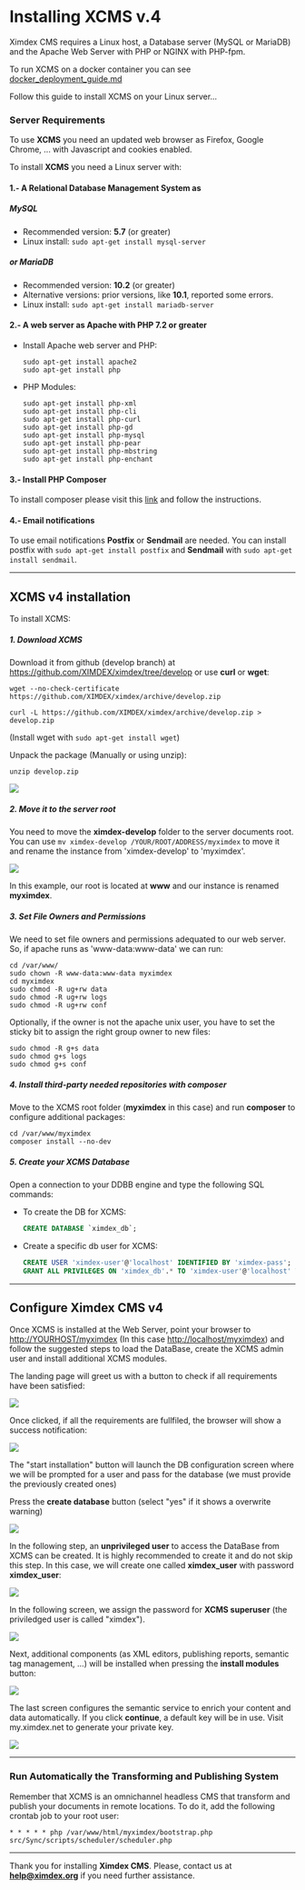 


# Installing XCMS v.4

Ximdex CMS requires a Linux host, a Database server (MySQL or MariaDB) and the Apache Web Server with PHP or NGINX with PHP-fpm.

To run XCMS on a docker container you can see [docker_deployment_guide.md](docker_deployment_guide.md)

Follow this guide to install XCMS on your Linux server...

### Server Requirements

To use **XCMS** you need an updated web browser as Firefox, Google Chrome, ... with Javascript and cookies enabled.

To install **XCMS** you need a Linux server with:

#### 1.- A Relational Database Management System as

##### MySQL

* Recommended version: **5.7** (or greater)
* Linux install: `sudo apt-get install mysql-server`

##### or MariaDB

* Recommended version: **10.2** (or greater)
* Alternative versions: prior versions, like **10.1**, reported some errors.
* Linux install: `sudo apt-get install mariadb-server`

#### 2.- A web server as Apache with PHP 7.2 or greater

  * Install Apache web server and PHP:   
     ```shell
     sudo apt-get install apache2
     sudo apt-get install php
     ```
  
  * PHP Modules:
     ```shell
     sudo apt-get install php-xml
     sudo apt-get install php-cli
     sudo apt-get install php-curl
     sudo apt-get install php-gd
     sudo apt-get install php-mysql
     sudo apt-get install php-pear
     sudo apt-get install php-mbstring
     sudo apt-get install php-enchant
     ```

#### 3.- Install PHP Composer

To install composer please visit this [link](https://getcomposer.org/doc/00-intro.md#installation-linux-unix-macos) and follow the instructions.

#### 4.- Email notifications

To use email notifications **Postfix** or **Sendmail** are needed. You can install postfix with `sudo apt-get install postfix` and **Sendmail** with `sudo apt-get install sendmail`.


---

## XCMS v4 installation

To install XCMS:

##### 1. Download XCMS

Download it from github (develop branch) at https://github.com/XIMDEX/ximdex/tree/develop or use **curl** or **wget**:

   ```shell
   wget --no-check-certificate https://github.com/XIMDEX/ximdex/archive/develop.zip
   ```

   ```shell
   curl -L https://github.com/XIMDEX/ximdex/archive/develop.zip > develop.zip
   ```

(Install wget with ```sudo apt-get install wget```)

Unpack the package (Manually or using unzip):

   ```shell
   unzip develop.zip
   ```

![](https://raw.githubusercontent.com/XIMDEX/resources/master/img/XCMS-install/Selección_020.png)

##### 2. Move it to the server root

You need to move the **ximdex-develop** folder to the server documents root. You can use `mv ximdex-develop /YOUR/ROOT/ADDRESS/myximdex` to move it and rename the instance from 'ximdex-develop' to 'myximdex'.

![](https://raw.githubusercontent.com/XIMDEX/resources/master/img/XCMS-install/Selección_021.png)

In this example, our root is located at **www** and our instance is renamed **myximdex**.

##### 3. Set File Owners and Permissions

We need to set file owners and permissions adequated to our web server. So, if apache runs as 'www-data:www-data' we can run:

   ```shell
   cd /var/www/
   sudo chown -R www-data:www-data myximdex
   cd myximdex
   sudo chmod -R ug+rw data
   sudo chmod -R ug+rw logs
   sudo chmod -R ug+rw conf
   ```

Optionally, if the owner is not the apache unix user, you have to set the sticky bit to assign the right group owner to new files:

   ```shell
   sudo chmod -R g+s data
   sudo chmod g+s logs
   sudo chmod g+s conf
   ```

##### 4. Install third-party needed repositories with **composer**

Move to the XCMS root folder (**myximdex** in this case) and run **composer** to configure additional packages:

   ```shell
   cd /var/www/myximdex
   composer install --no-dev
   ```

##### 5. Create your XCMS Database

Open a connection to your DDBB engine and type the following SQL commands:

* To create the DB for XCMS:

   ```sql
   CREATE DATABASE `ximdex_db`;
   ```

* Create a specific db user for XCMS:

   ```sql
   CREATE USER 'ximdex-user'@'localhost' IDENTIFIED BY 'ximdex-pass';
   GRANT ALL PRIVILEGES ON 'ximdex_db'.* TO 'ximdex-user'@'localhost' WITH GRANT OPTION;
   ```



---

## Configure Ximdex CMS v4

Once XCMS is installed at the Web Server, point your browser to <http://YOURHOST/myximdex> (In this case <http://localhost/myximdex>) and follow the suggested steps to load the DataBase, create the XCMS admin user and install additional XCMS modules.

The landing page will greet us with a button to check if all requirements have been satisfied:

![](https://raw.githubusercontent.com/XIMDEX/resources/master/img/XCMS-install/023.png)

Once clicked, if all the requirements are fullfiled, the browser will show a success notification:

![](https://raw.githubusercontent.com/XIMDEX/resources/master/img/XCMS-install/Selección_024.png)

The "start installation" button will launch the DB configuration screen where we will be prompted for a user and pass for the database (we must provide the previously created ones)

Press the **create database** button (select "yes" if it shows a overwrite warning)

![](https://raw.githubusercontent.com/XIMDEX/resources/master/img/XCMS-install/026.png)

In the following step, an **unprivileged user** to access the DataBase from XCMS can be created. It is highly recommended to create it and do not skip this step. In this case, we will create one called **ximdex_user** with password **ximdex_user**:

![](https://raw.githubusercontent.com/XIMDEX/resources/master/img/XCMS-install/Selección_027.png)

In the following screen, we assign the password for **XCMS superuser** (the priviledged user is called "ximdex").

![](https://raw.githubusercontent.com/XIMDEX/resources/master/img/XCMS-install/028.png)

Next, additional components (as XML editors, publishing reports, semantic tag management, ...) will be installed when pressing the **install modules** button:

![](https://raw.githubusercontent.com/XIMDEX/resources/master/img/XCMS-install/029.png)

The last screen configures the semantic service to enrich your content and data automatically. If you click **continue**, a  default key will be in use. Visit my.ximdex.net to generate your private key.

![](https://raw.githubusercontent.com/XIMDEX/resources/master/img/XCMS-install/031.png)

---

### Run Automatically the Transforming and Publishing System

Remember that XCMS is an omnichannel headless CMS that transform and publish your documents in remote locations. To do it, add the following crontab job to your root user:
   ```
   * * * * * php /var/www/html/myximdex/bootstrap.php src/Sync/scripts/scheduler/scheduler.php
   ```

---
Thank you for installing **Ximdex CMS**. Please, contact us at **help@ximdex.org** if you need further assistance.
